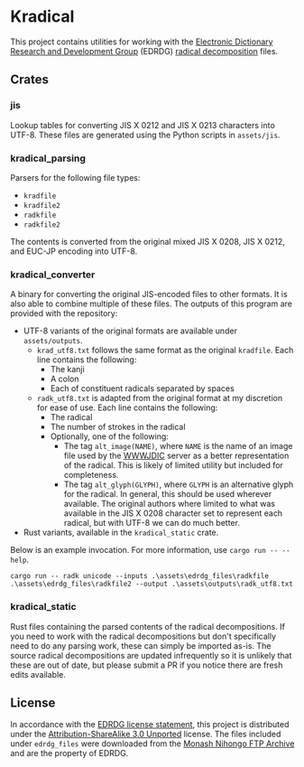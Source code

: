 # Kradical

This project contains utilities for working with the [Electronic Dictionary Research and Development Group](https://www.edrdg.org/) (EDRDG) [radical decomposition](https://www.edrdg.org/krad/kradinf.html) files.


## Crates

### jis

Lookup tables for converting JIS X 0212 and JIS X 0213 characters into UTF-8. These files are generated using the Python scripts in `assets/jis`.


### kradical_parsing

Parsers for the following file types:

- `kradfile`
- `kradfile2`
- `radkfile`
- `radkfile2`

The contents is converted from the original mixed JIS X 0208, JIS X 0212, and EUC-JP encoding into UTF-8. 


### kradical_converter    

A binary for converting the original JIS-encoded files to other formats. It is also able to combine multiple of these files. The outputs of this program are provided with the repository:

- UTF-8 variants of the original formats are available under `assets/outputs`. 
    - `krad_utf8.txt` follows the same format as the original `kradfile`. Each line contains the following:
        - The kanji
        - A colon
        - Each of constituent radicals separated by spaces
    - `radk_utf8.txt` is adapted from the original format at my discretion for ease of use. Each line contains the following:
        - The radical
        - The number of strokes in the radical
        - Optionally, one of the following:
            - The tag `alt_image(NAME)`, where `NAME` is the name of an image file used by the [WWWJDIC](http://nihongo.monash.edu/cgi-bin/wwwjdic?1C) server as a better representation of the radical. This is likely of limited utility but included for completeness. 
            - The tag `alt_glyph(GLYPH)`, where `GLYPH` is an alternative glyph for the radical. In general, this should be used wherever available. The original authors where limited to what was available in the JIS X 0208 character set to represent each radical, but with UTF-8 we can do much better. 
- Rust variants, available in the `kradical_static` crate.

Below is an example invocation. For more information, use `cargo run -- --help`. 

`cargo run -- radk unicode --inputs .\assets\edrdg_files\radkfile .\assets\edrdg_files\radkfile2 --output .\assets\outputs\radk_utf8.txt`


### kradical_static

Rust files containing the parsed contents of the radical decompositions. If you need to work with the radical decompositions but don't specifically need to do any parsing work, these can simply be imported as-is. The source radical decompositions are updated infrequently so it is unlikely that these are out of date, but please submit a PR if you notice there are fresh edits available. 


## License

In accordance with the [EDRDG license statement](http://www.edrdg.org/edrdg/licence.html), this project is distributed under the [Attribution-ShareAlike 3.0 Unported](https://creativecommons.org/licenses/by-sa/3.0/legalcode) license. The files included under `edrdg_files` were downloaded from the [Monash Nihongo FTP Archive](http://ftp.edrdg.org/pub/Nihongo/00INDEX.html#dic_fil) and are the property of EDRDG.